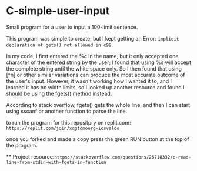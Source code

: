 # C-simple-user-input
Small program for a user to input a 100-limit sentence. 


This program was simple to create, but I kept getting an Error: `implicit declaration of gets() not allowed in c99`.

In my code, I first entered the %c in the name, but it only accepted one character of the entered string by the user; I found that using %s will accept the complete string until the white space only. So I then found that using [^n\] or other similar variations can produce the most accurate outcome of the user's input. 
However, it wasn't working how I wanted it to, and I learned it has no width limits, so I looked up another resource and found I should be using the fgets() method instead.

According to stack overflow, fgets() gets the whole line, and then I can start using sscanf or another function to parse the line. 

to run the program for this repositpry on replit.com: `https://replit.com/join/xqgtdmoorg-iosvaldo`

once you forked and made a copy press the green RUN button at the top of the program.

** Project resource:`https://stackoverflow.com/questions/26718332/c-read-line-from-stdin-with-fgets-in-function`
